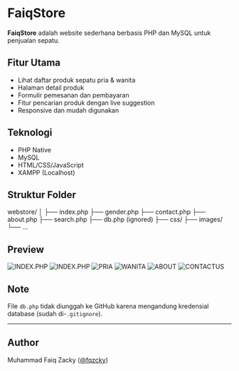 # FaiqStore 

**FaiqStore** adalah website sederhana berbasis PHP dan MySQL untuk penjualan sepatu.

## Fitur Utama

- Lihat daftar produk sepatu pria & wanita
- Halaman detail produk
- Formulir pemesanan dan pembayaran
- Fitur pencarian produk dengan live suggestion
- Responsive dan mudah digunakan

## Teknologi

- PHP Native
- MySQL
- HTML/CSS/JavaScript
- XAMPP (Localhost)

## Struktur Folder
webstore/
│
├── index.php
├── gender.php
├── contact.php
├── about.php
├── search.php
├── db.php (ignored)
├── css/
├── images/
└── ...


## Preview

![INDEX.PHP](image.png)
![INDEX.PHP](image-1.png)
![PRIA](image-2.png)
![WANITA](image-3.png)
![ABOUT](image-4.png)
![CONTACTUS](image-5.png)

## Note

File `db.php` tidak diunggah ke GitHub karena mengandung kredensial database (sudah di-`.gitignore`).

---

## Author

Muhammad Faiq Zacky ([@fqzcky](https://github.com/fqzcky))


